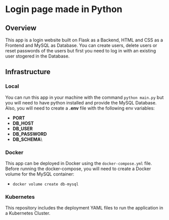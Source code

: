 # Login page made in Python

## Overview
This app is a login website built on Flask as a Backend, HTML and CSS as a Frontend and MySQL as Database. You can create users, delete users or reset passwords of the users but first you need to log in with an existing user stogered in the Database. 

## Infrastructure
### Local
You can run this app in your machine with the command `python main.py` but you will need to have python installed and provide the MySQL Database. Also, you will need to create a **.env** file with the following env variables:
- **PORT**
- **DB_HOST**
- **DB_USER**
- **DB_PASSWORD**
- **DB_SCHEMA**\

### Docker
This app can be deployed in Docker using the `docker-compose.yml` file. Before running the docker-compose, you will need to create a Docker volume for the MySQL container:
- `docker volume create db-mysql`

### Kubernetes
This repository includes the deployment YAML files to run the application in a Kubernetes Cluster.
